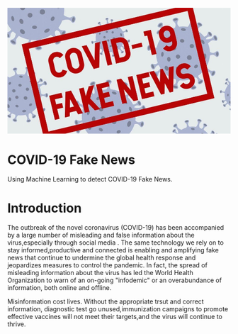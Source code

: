 ![Covid-19_fake_news](/images/covid_19_fake_news.jpeg)

# COVID-19 Fake News

Using Machine Learning to detect COVID-19 Fake News.

# Introduction

The outbreak of the novel coronavirus (COVID-19) has been accompanied by a large number of misleading and false information about the virus,especially through social media . The same technology we rely on to stay informed,productive and connected is enabling and amplifying fake news that continue to undermine the global health response and jeopardizes measures to control the pandemic. In fact, the spread of misleading information about the virus has led the World Health Organization to warn of an on-going "infodemic" or an overabundance of information, both online and offline. 

Misinformation cost lives. Without the appropriate trsut and correct information, diagnostic test go unused,immunization campaigns to promote effective vaccines will not meet their targets,and the virus will continue to thrive.


